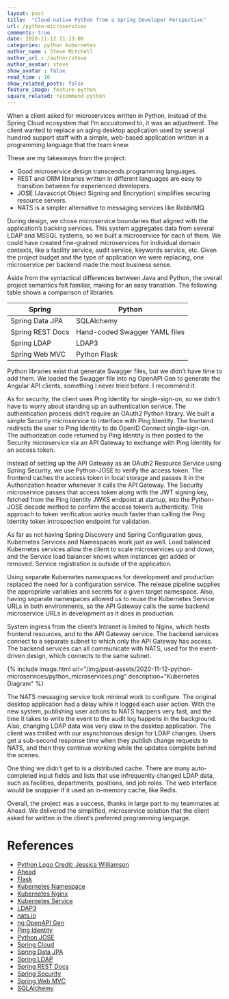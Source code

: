 ```yaml
---
layout: post
title:  "Cloud-native Python from a Spring Developer Perspective"
url: /python-microservices
comments: true
date: 2020-11-12 11:13:00
categories: python kubernetes
author_name : Steve Mitchell
author_url : /author/steve
author_avatar: steve
show_avatar : false
read_time : 10
show_related_posts: false
feature_image: feature-python
square_related: recommend-python
---
```

When a client asked for microservices written in Python, instead of the Spring Cloud ecosystem that I’m accustomed to, it was an adjustment. The client wanted to replace an aging desktop application used by several hundred support staff with a simple, web-based application written in a programming language that the team knew. 

These are my takeaways from the project:

* Good microservice design transcends programming languages.
* REST and ORM libraries written in different languages are easy to transition between for experienced developers.
* JOSE (Javascript Object Signing and Encryption) simplifies securing resource servers.
* NATS is a simpler alternative to messaging services like RabbitMQ.

During design, we chose microservice boundaries that aligned with the application’s backing services. This system aggregates data from several LDAP and MSSQL systems, so we built a microservice for each of them. We could have created fine-grained microservices for individual domain contexts, like a facility service, audit service, keywords service, etc. Given the project budget and the type of application we were replacing, one microservice per backend made the most business sense.

Aside from the syntactical differences between Java and Python, the overall project semantics felt familiar, making for an easy transition. The following table shows a comparison of libraries.

|Spring|Python|
|-----------------------|-----------------------|
|Spring Data JPA|SQLAlchemy|
|Spring REST Docs|Hand-coded Swagger YAML files|
|Spring LDAP|LDAP3|
|Spring Web MVC|Python Flask|

Python libraries exist that generate Swagger files, but we didn’t have time to add them. We loaded the Swagger file into ng OpenAPI Gen to generate the Angular API clients, something I never tried before. I recommend it. 

As for security, the client uses Ping Identity for single-sign-on, so we didn't have to worry about standing up an authentication service. The authentication process didn’t require an OAuth2 Python library. We built a simple Security microservice to interface with Ping Identity. The frontend redirects the user to Ping Identity to do OpenID Connect single-sign-on. The authorization code returned by Ping Identity is then posted to the Security microservice via an API Gateway to exchange with Ping Identity for an access token. 

Instead of setting up the API Gateway as an OAuth2 Resource Service using Spring Security, we use Python-JOSE to verify the access token. The frontend caches the access token in local storage and passes it in the Authorization header whenever it calls the API Gateway. The Security microservice passes that access token along with the JWT signing key, fetched from the Ping Identity JWKS endpoint at startup, into the Python-JOSE decode method to confirm the access token’s authenticity. This approach to token verification works much faster than calling the Ping Identity token introspection endpoint for validation.

As far as not having Spring Discovery and Spring Configuration goes, Kubernetes Services and Namespaces work just as well. Load balanced Kubernetes services allow the client to scale microservices up and down, and the Service load balancer knows when instances get added or removed. Service registration is outside of the application.

Using separate Kubernetes namespaces for development and production replaced the need for a configuration service. The release pipeline supplies the appropriate variables and secrets for a given target namespace. Also, having separate namespaces allowed us to reuse the Kubernetes Service URLs in both environments, so the API Gateway calls the same backend microservice URLs in development as it does in production.

System ingress from the client’s Intranet is limited to Nginx, which hosts frontend resources, and to the API Gateway service. The backend services connect to a separate subnet to which only the API Gateway has access. The backend services can all communicate with NATS, used for the event-driven design, which connects to the same subnet.

{% include image.html url="/img/post-assets/2020-11-12-python-microservices/python_microservices.png" description="Kubernetes Diagram" %}


The NATS messaging service took minimal work to configure. The original desktop application had a delay while it logged each user action. With the new system, publishing user actions to NATS happens very fast, and the time it takes to write the event to the audit log happens in the background. Also, changing LDAP data was very slow in the desktop application. The client was thrilled with our asynchronous design for LDAP changes. Users get a sub-second response time when they publish change requests to NATS, and then they continue working while the updates complete behind the scenes.

One thing we didn’t get to is a distributed cache. There are many auto-completed input fields and lists that use infrequently changed LDAP data, such as facilities, departments, positions, and job roles. The web interface would be snappier if it used an in-memory cache, like Redis. 

Overall, the project was a success, thanks in large part to my teammates at Ahead. We delivered the simplified, microservice solution that the client asked for written in the client’s preferred programming language.

# References
* <a href="https://www.behance.net/jessjwilliamson/">Python Logo Credit: Jessica Williamson</a>
* <a href="https://www.thinkahead.com/">Ahead</a>
* <a href="https://flask.palletsprojects.com/en/1.1.x/">Flask</a>
* <a href="https://kubernetes.io/docs/concepts/overview/working-with-objects/namespaces/">Kubernetes Namespace</a>
* <a href="https://www.nginx.com/products/nginx/kubernetes-ingress-controller/">Kubernetes Nginx</a>
* <a href="https://kubernetes.io/docs/concepts/services-networking/service/">Kubernetes Service</a>
* <a href="https://ldap3.readthedocs.io/en/latest/">LDAP3</a>
* <a href="https://nats.io/">nats.io</a>
* <a href="https://www.npmjs.com/package/ng-openapi-gen">ng OpenAPI Gen</a>
* <a href="https://www.pingidentity.com/">Ping Identity</a>
* <a href="https://python-jose.readthedocs.io/en/latest/">Python JOSE</a>
* <a href="https://spring.io/projects/spring-cloud">Spring Cloud</a>
* <a href="https://spring.io/projects/spring-data-jpa">Spring Data JPA</a>
* <a href="https://spring.io/projects/spring-ldap">Spring LDAP</a>
* <a href="https://spring.io/projects/spring-restdocs">Spring REST Docs</a>
* <a href="https://spring.io/projects/spring-security">Spring Security</a>
* <a href="https://docs.spring.io/spring-framework/docs/current/reference/html/web.html#spring-web">Spring Web MVC</a>
* <a href="https://www.sqlalchemy.org/">SQLAlchemy</a>

